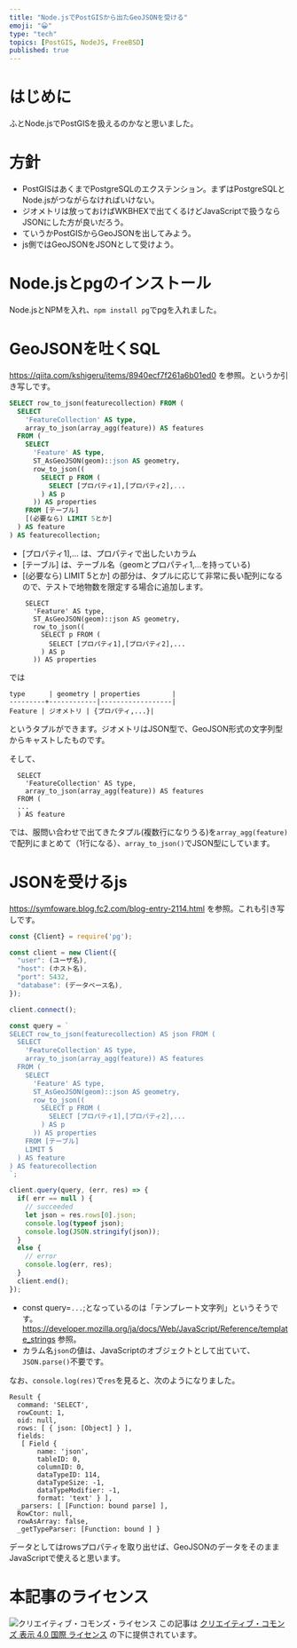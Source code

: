 ```yaml
---
title: "Node.jsでPostGISから出たGeoJSONを受ける"
emoji: "😀"
type: "tech"
topics: [PostGIS, NodeJS, FreeBSD]
published: true
---
```

# はじめに

ふとNode.jsでPostGISを扱えるのかなと思いました。

# 方針

* PostGISはあくまでPostgreSQLのエクステンション。まずはPostgreSQLとNode.jsがつながらなければいけない。
* ジオメトリは放っておけばWKBHEXで出てくるけどJavaScriptで扱うならJSONにした方が良いだろう。
* ていうかPostGISからGeoJSONを出してみよう。
* js側ではGeoJSONをJSONとして受けよう。

# Node.jsとpgのインストール

Node.jsとNPMを入れ、``npm install pg``でpgを入れました。

# GeoJSONを吐くSQL

https://qiita.com/kshigeru/items/8940ecf7f261a6b01ed0 を参照。というか引き写しです。

```sql
SELECT row_to_json(featurecollection) FROM (
  SELECT
    'FeatureCollection' AS type,
    array_to_json(array_agg(feature)) AS features
  FROM (
    SELECT
      'Feature' AS type,
      ST_AsGeoJSON(geom)::json AS geometry,
      row_to_json((
        SELECT p FROM (
          SELECT [プロパティ1],[プロパティ2],...
        ) AS p
      )) AS properties
    FROM [テーブル]
    [(必要なら) LIMIT 5とか]
  ) AS feature
) AS featurecollection;
```

* [プロパティ1],... は、プロパティで出したいカラム
* [テーブル] は、テーブル名（geomとプロパティ1,...を持っている)
* [(必要なら) LIMIT 5とか] の部分は、タプルに応じて非常に長い配列になるので、テストで地物数を限定する場合に追加します。

```
    SELECT
      'Feature' AS type,
      ST_AsGeoJSON(geom)::json AS geometry,
      row_to_json((
        SELECT p FROM (
          SELECT [プロパティ1],[プロパティ2],...
        ) AS p
      )) AS properties
```

では

```
type      | geometry | properties        |
---------+------------|------------------|
Feature | ジオメトリ | {プロパティ,...}|
```

というタプルができます。ジオメトリはJSON型で、GeoJSON形式の文字列型からキャストしたものです。

そして、

```
  SELECT
    'FeatureCollection' AS type,
    array_to_json(array_agg(feature)) AS features
  FROM (
  ...
  ) AS feature
```

では、服問い合わせで出てきたタプル(複数行になりうる)を``array_agg(feature)`` で配列にまとめて（1行になる）、``array_to_json()``でJSON型にしています。

# JSONを受けるjs

https://symfoware.blog.fc2.com/blog-entry-2114.html を参照。これも引き写しです。

```javascript
const {Client} = require('pg');

const client = new Client({
  "user": (ユーザ名),
  "host": (ホスト名),
  "port": 5432,
  "database": (データベース名),
});

client.connect();

const query = `
SELECT row_to_json(featurecollection) AS json FROM (
  SELECT
    'FeatureCollection' AS type,
    array_to_json(array_agg(feature)) AS features
  FROM (
    SELECT
      'Feature' AS type,
      ST_AsGeoJSON(geom)::json AS geometry,
      row_to_json((
        SELECT p FROM (
          SELECT [プロパティ1],[プロパティ2],...
        ) AS p
      )) AS properties
    FROM [テーブル]
    LIMIT 5
  ) AS feature
) AS featurecollection
`;

client.query(query, (err, res) => {
  if( err == null ) {
    // succeeded
    let json = res.rows[0].json;
    console.log(typeof json);
    console.log(JSON.stringify(json));
  }
  else {
    // error
    console.log(err, res);
  }
  client.end();
});
```

* const query=`...`;となっているのは「テンプレート文字列」というそうです。https://developer.mozilla.org/ja/docs/Web/JavaScript/Reference/template_strings 参照。
* カラム名``json``の値は、JavaScriptのオブジェクトとして出ていて、``JSON.parse()``不要です。

なお、``console.log(res)``で``res``を見ると、次のようになりました。

```
Result {
  command: 'SELECT',
  rowCount: 1,
  oid: null,
  rows: [ { json: [Object] } ],
  fields: 
   [ Field {
       name: 'json',
       tableID: 0,
       columnID: 0,
       dataTypeID: 114,
       dataTypeSize: -1,
       dataTypeModifier: -1,
       format: 'text' } ],
  _parsers: [ [Function: bound parse] ],
  RowCtor: null,
  rowAsArray: false,
  _getTypeParser: [Function: bound ] }
```

データとしてはrowsプロパティを取り出せば、GeoJSONのデータをそのままJavaScriptで使えると思います。

# 本記事のライセンス

![クリエイティブ・コモンズ・ライセンス](https://i.creativecommons.org/l/by/4.0/88x31.png)
この記事は [クリエイティブ・コモンズ 表示 4.0 国際 ライセンス](http://creativecommons.org/licenses/by/4.0/">) の下に提供されています。
